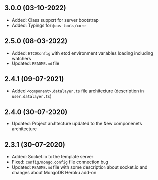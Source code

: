 ## 3.0.0 (03-10-2022)
* Added: Class support for server bootstrap
* Added: Typings for `@oas-tools/core`

## 2.5.0 (08-03-2022)
* Added: `ETCDConfig` with etcd environment variables loading including watchers
* Updated: `README.md` file

## 2.4.1 (09-07-2021)
* Added `<component>.datalayer.ts` file architecture (description in `user.datalayer.ts`)

## 2.4.0 (30-07-2020)
* Updated: Project archtecture updated to the New componenets architecture

## 2.3.1 (30-07-2020)
* Added: Socket.io to the template server
* Fixed: `config/mongo.config` file connection bug
* Updated: `README.md` file with some description about socket.io and changes about MongoDB Heroku add-on 
